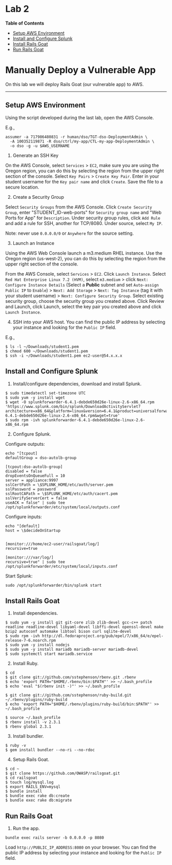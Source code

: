 # Lab 2

**Table of Contents**

- [Setup AWS Environment](##setup-aws-environment)
- [Install and Configure Splunk](##install-and-configure-splunk)
- [Install Rails Goat](##install-rails-goat)
- [Run Rails Goat](##run-the-goat)

# Manually Deploy a Vulnerable App

On this lab we will deploy Rails Goat (our vulnerable app) to AWS.

---

## Setup AWS Environment

Using the script developed during the last lab, open the AWS Console.

E.g.,

```
assumer -a 717986480831 -r human/dso/TGT-dso-DeploymentAdmin \
  -A 100352119871 -R dso/ctrl/my-app/CTL-my-app-DeploymentAdmin \
  -o dso -g -u $AWS_USERNAME
```

1. Generate an SSH Key

 On the AWS Console, select `Services` > `EC2`, make sure you are using the Oregon region, you can do this by selecting the region from the upper right section of the console. Select `Key Pairs` > `Create Key Pair`. Enter in your student username for the `Key pair name` and click `Create`. Save the file to a secure location.

2. Create a Security Group

 Select `Security Groups` from the AWS Console. Click `Create Security Group`, enter "STUDENT_ID-web-ports" for `Security group name` and "Web Ports for App" for `Description`. Under security group rules, click `Add Rule` and add a rule for SSH, another for TCP/8080. Under source, select `My IP`.

 Note: never use `0.0.0.0/0` or `Anywhere` for the source setting.

3. Launch an Instance

 Using the AWS Web Console launch a m3.medium RHEL instance. Use the Oregon region (us-west-2), you can do this by selecting the region from the upper right section of the console.

 From the AWS Console, select `Services` > `EC2`. Click `Launch Instance`. Select `Red Hat Enterprise Linux 7.2 (HVM)`, select `m3.medium` > click `Next: Configure Instance Details` (Select a **Public** subnet and set `Auto-assign Public IP` to `Enable`) > `Next: Add Storage` > `Next: Tag Instance` (tag it with your student username) > `Next: Configure Security Group`. Select existing security group, choose the security group you created above. Click Review and Launch, click Launch, select the key pair you created above and click `Launch Instance`.

4. SSH into your AWS host. You can find the public IP address by selecting your instance and looking for the `Public IP` field.

 E.g.,

 ```
$ ls -l ~/Downloads/student1.pem
$ chmod 600 ~/Downloads/student1.pem
$ ssh -i ~/Downloads/student1.pem ec2-user@54.x.x.x
 ```

## Install and Configure Splunk

1. Install/configure dependencies, download and install Splunk.

 ```
$ sudo timedatectl set-timezone UTC
$ sudo yum -y install wget
$ wget -O splunkforwarder-6.4.1-debde650d26e-linux-2.6-x86_64.rpm 'https://www.splunk.com/bin/splunk/DownloadActivityServlet?architecture=x86_64&platform=linux&version=6.4.1&product=universalforwarder&filename=splunkforwarder-6.4.1-debde650d26e-linux-2.6-x86_64.rpm&wget=true'
$ sudo rpm -ivh splunkforwarder-6.4.1-debde650d26e-linux-2.6-x86_64.rpm
 ```

2. Configure Splunk.

 Configure outputs:


 ```
echo "[tcpout]
defaultGroup = dso-autolb-group

[tcpout:dso-autolb-group]
disabled = false
dropEventsOnQueueFull = 10
server = appliance:9997
sslCertPath = \$SPLUNK_HOME/etc/auth/server.pem
sslPassword = password
sslRootCAPath = \$SPLUNK_HOME/etc/auth/cacert.pem
sslVerifyServerCert = false
useACK = false" | sudo tee /opt/splunkforwarder/etc/system/local/outputs.conf
 ```

 Configure inputs:

 ```
echo "[default]
host = \$decideOnStartup


[monitor:///home/ec2-user/railsgoat/log/]
recursive=true

[monitor:///var/log/]
recursive=true" | sudo tee /opt/splunkforwarder/etc/system/local/inputs.conf
 ```

 Start Splunk:
 ```
sudo /opt/splunkforwarder/bin/splunk start
 ```

## Install Rails Goat

1. Install dependencies.

 ```
$ sudo yum -y install git git-core zlib zlib-devel gcc-c++ patch readline readline-devel libyaml-devel libffi-devel openssl-devel make bzip2 autoconf automake libtool bison curl sqlite-devel
$ sudo rpm -ivh http://dl.fedoraproject.org/pub/epel/7/x86_64/e/epel-release-7-6.noarch.rpm
$ sudo yum -y install nodejs
$ sudo yum -y install mariadb mariadb-server mariadb-devel
$ sudo systemctl start mariadb.service
 ```

2. Install Ruby.

 ```
$ cd
$ git clone git://github.com/sstephenson/rbenv.git .rbenv
$ echo 'export PATH="$HOME/.rbenv/bin:$PATH"' >> ~/.bash_profile
$ echo 'eval "$(rbenv init -)"' >> ~/.bash_profile

$ git clone git://github.com/sstephenson/ruby-build.git ~/.rbenv/plugins/ruby-build
$ echo 'export PATH="$HOME/.rbenv/plugins/ruby-build/bin:$PATH"' >> ~/.bash_profile

$ source ~/.bash_profile
$ rbenv install -v 2.3.1
$ rbenv global 2.3.1
 ```

3. Install bundler.

 ```
$ ruby -v
$ gem install bundler --no-ri --no-rdoc
 ```

4. Setup Rails Goat.

 ```
$ cd ~
$ git clone https://github.com/OWASP/railsgoat.git
$ cd railsgoat
$ touch log/mysql.log
$ export RAILS_ENV=mysql
$ bundle install
$ bundle exec rake db:create
$ bundle exec rake db:migrate
 ```

## Run Rails Goat

1. Run the app.

  ```
  bundle exec rails server -b 0.0.0.0 -p 8080
  ```

  Load `http://PUBLIC_IP_ADDRESS:8080` on your browser. You can find the public IP address by selecting your instance and looking for the `Public IP` field.
